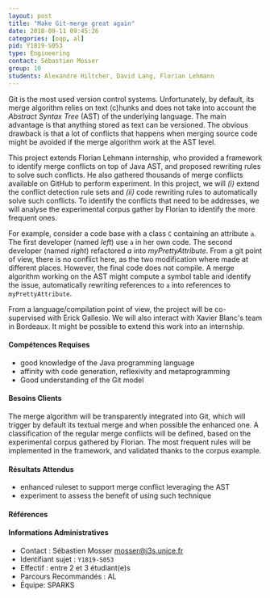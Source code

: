 ```yaml
---
layout: post
title: "Make Git-merge great again"
date: 2018-09-11 09:45:26
categories: [oqp, al]
pid: Y1819-S053
type: Engineering
contact: Sébastien Mosser
group: 10
students: Alexandre Hiltcher, David Lang, Florian Lehmann
---
```

       
Git is the most used version control systems. Unfortunately, by default, its merge algorithm relies on text (c)hunks and does not take into account the _Abstract Syntax Tree_ (AST) of the underlying language. The main advantage is that anything stored as text can be versioned. The obvious drawback is that a lot of conflicts that happens when merging source code might be avoided if the merge algorithm work at the AST level.


This project extends Florian Lehmann internship, who provided a framework to identify merge conflicts on top of Java AST, and proposed rewriting rules to solve such conflicts. He also gathered thousands of merge conflicts available on GitHub to perform experiment. In this project, we will _(i)_ extend the conflict detection rule sets and _(ii)_ code rewriting rules to automatically solve such conflicts. To identify the conflicts that need to be addresses, we will analyse the experimental corpus gather by Florian to identify the more frequent ones. 

For example, consider a code base with a class `C` containing an attribute `a`. The first developer (named _left_) use `a` in her own code. The second developer (named _right_) refactored _a_ into _myPrettyAttribute_. From a git point of view, there is no conflict here, as the two modification where made at different places. However, the final code does not compile. A merge algorithm working on the AST might compute a symbol table and identify the issue, automatically rewriting references to `a` into references to `myPrettyAttribute`. 

From a language/compilation point of view, the project will be co-supervised with Erick Gallesio. We will also interact with Xavier Blanc's team in Bordeaux. It might be possible to extend this work into an internship.


#### Compétences Requises
  - good knowledge of the Java programming language
  - affinity with code generation, reflexivity and metaprogramming
  - Good understanding of the Git model




     

#### Besoins Clients
The merge algorithm will be transparently integrated into Git, which will trigger by default its textual merge and when possible the enhanced one. A classification of the regular merge conflicts will be defined, based on the experimental corpus gathered by Florian. The most frequent rules will be implemented in the framework, and validated thanks to the corpus example.

#### Résultats Attendus
  - enhanced ruleset to support merge conflict leveraging the AST
  - experiment to assess the benefit of using such technique

#### Références



#### Informations Administratives
  * Contact : Sébastien Mosser <mosser@i3s.unice.fr>
  * Identifiant sujet : `Y1819-S053`
  * Effectif : entre 2 et 3 étudiant(e)s
  * Parcours Recommandés : AL
  * Équipe: SPARKS

     